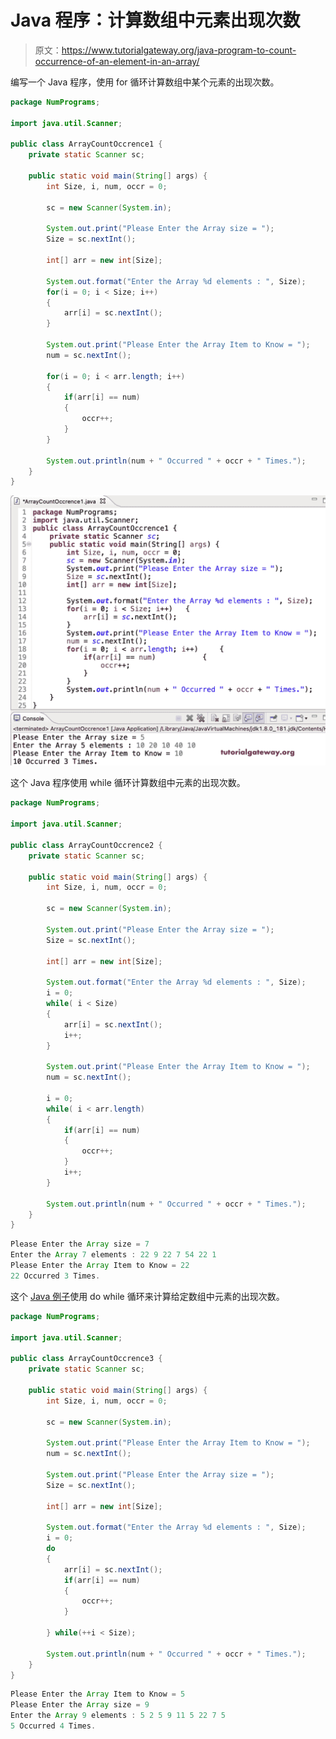 # Java 程序：计算数组中元素出现次数

> 原文：<https://www.tutorialgateway.org/java-program-to-count-occurrence-of-an-element-in-an-array/>

编写一个 Java 程序，使用 for 循环计算数组中某个元素的出现次数。

```java
package NumPrograms;

import java.util.Scanner;

public class ArrayCountOccrence1 {
	private static Scanner sc;

	public static void main(String[] args) {
		int Size, i, num, occr = 0;

		sc = new Scanner(System.in);

		System.out.print("Please Enter the Array size = ");
		Size = sc.nextInt();

		int[] arr = new int[Size];

		System.out.format("Enter the Array %d elements : ", Size);
		for(i = 0; i < Size; i++) 
		{
			arr[i] = sc.nextInt();
		}

		System.out.print("Please Enter the Array Item to Know = ");
		num = sc.nextInt();

		for(i = 0; i < arr.length; i++) 
		{
			if(arr[i] == num)
			{
				occr++;
			}
		}

		System.out.println(num + " Occurred " + occr + " Times.");
	}
}
```

![Java Program to Count Occurrence of an Element in an Array](img/166b90620bcf826a337d2592d4252130.png)

这个 Java 程序使用 while 循环计算数组中元素的出现次数。

```java
package NumPrograms;

import java.util.Scanner;

public class ArrayCountOccrence2 {
	private static Scanner sc;

	public static void main(String[] args) {
		int Size, i, num, occr = 0;

		sc = new Scanner(System.in);

		System.out.print("Please Enter the Array size = ");
		Size = sc.nextInt();

		int[] arr = new int[Size];

		System.out.format("Enter the Array %d elements : ", Size);
		i = 0;
		while( i < Size) 
		{
			arr[i] = sc.nextInt();
			i++;
		}

		System.out.print("Please Enter the Array Item to Know = ");
		num = sc.nextInt();

		i = 0;
		while( i < arr.length) 
		{
			if(arr[i] == num)
			{
				occr++;
			}
			i++;
		}

		System.out.println(num + " Occurred " + occr + " Times.");
	}
}
```

```java
Please Enter the Array size = 7
Enter the Array 7 elements : 22 9 22 7 54 22 1
Please Enter the Array Item to Know = 22
22 Occurred 3 Times.
```

这个 [Java 例子](https://www.tutorialgateway.org/learn-java-programs/)使用 do while 循环来计算给定数组中元素的出现次数。

```java
package NumPrograms;

import java.util.Scanner;

public class ArrayCountOccrence3 {
	private static Scanner sc;

	public static void main(String[] args) {
		int Size, i, num, occr = 0;

		sc = new Scanner(System.in);

		System.out.print("Please Enter the Array Item to Know = ");
		num = sc.nextInt();

		System.out.print("Please Enter the Array size = ");
		Size = sc.nextInt();

		int[] arr = new int[Size];

		System.out.format("Enter the Array %d elements : ", Size);
		i = 0;
		do
		{
			arr[i] = sc.nextInt();
			if(arr[i] == num)
			{
				occr++;
			}

		} while(++i < Size);

		System.out.println(num + " Occurred " + occr + " Times.");
	}
}
```

```java
Please Enter the Array Item to Know = 5
Please Enter the Array size = 9
Enter the Array 9 elements : 5 2 5 9 11 5 22 7 5
5 Occurred 4 Times.
```
